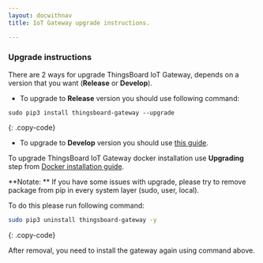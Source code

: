 ```yaml
---
layout: docwithnav
title: IoT Gateway upgrade instructions.

---
```



### Upgrade instructions

There are 2 ways for upgrade ThingsBoard IoT Gateway, depends on a version that you want (**Release** or **Develop**).

* To upgrade to **Release** version you should use following command:

```
sudo pip3 install thingsboard-gateway --upgrade
```
{: .copy-code}

* To upgrade to **Develop** version you should use [this guide](/docs/iot-gateway/install/source-installation/).

To upgrade ThingsBoard IoT Gateway docker installation use **Upgrading** step from [Docker installation guide](/docs/iot-gateway/install/docker-linux/#upgrading). 


**Notate: ** If you have some issues with upgrade, please try to remove package from pip in every system layer (sudo, user, local).  

To do this please run following command:  
```bash
sudo pip3 uninstall thingsboard-gateway -y
```
{: .copy-code}

After removal, you need to install the gateway again using command above.  
